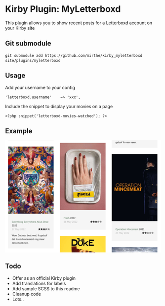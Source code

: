 # Kirby Plugin: MyLetterboxd

This plugin allows you to show recent posts for a Letterboxd account on your Kirby site

## Git submodule

```
git submodule add https://github.com/mirthe/kirby_myletterboxd site/plugins/myletterboxd
```

## Usage

Add your username to your config

    'letterboxd.username'    => 'xxx',

Include the snippet to display your movies on a page

    <?php snippet('letterboxd-movies-watched'); ?>

## Example 

<img src="example.png" alt="Example">

## Todo

- Offer as an official Kirby plugin
- Add translations for labels
- Add sample SCSS to this readme
- Cleanup code
- Lots..
